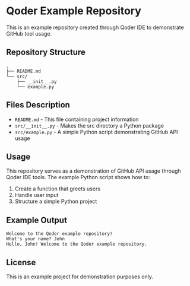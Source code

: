 # Qoder Example Repository

This is an example repository created through Qoder IDE to demonstrate GitHub tool usage.

## Repository Structure

```
.
├── README.md
└── src/
    ├── __init__.py
    └── example.py
```

## Files Description

- `README.md` - This file containing project information
- `src/__init__.py` - Makes the src directory a Python package
- `src/example.py` - A simple Python script demonstrating GitHub API usage

## Usage

This repository serves as a demonstration of GitHub API usage through Qoder IDE tools. The example Python script shows how to:

1. Create a function that greets users
2. Handle user input
3. Structure a simple Python project

## Example Output

```
Welcome to the Qoder example repository!
What's your name? John
Hello, John! Welcome to the Qoder example repository.
```

## License

This is an example project for demonstration purposes only.